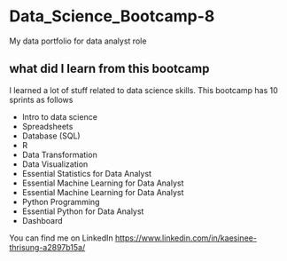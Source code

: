 # Data_Science_Bootcamp-8
My data portfolio for data analyst role

## what did I learn from this bootcamp

I learned a lot of stuff related to data science skills. This bootcamp has 10 sprints as follows

- Intro to data science
- Spreadsheets
- Database (SQL)
- R
- Data Transformation
- Data Visualization
- Essential Statistics for Data Analyst
- Essential Machine Learning for Data Analyst
- Essential Machine Learning for Data Analyst
- Python Programming
- Essential Python for Data Analyst
- Dashboard

You can find me on LinkedIn https://www.linkedin.com/in/kaesinee-thrisung-a2897b15a/
